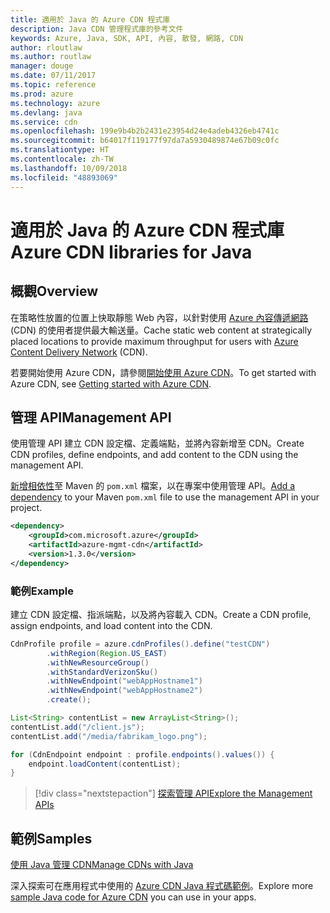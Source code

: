 ```yaml
---
title: 適用於 Java 的 Azure CDN 程式庫
description: Java CDN 管理程式庫的參考文件
keywords: Azure, Java, SDK, API, 內容, 散發, 網路, CDN
author: rloutlaw
ms.author: routlaw
manager: douge
ms.date: 07/11/2017
ms.topic: reference
ms.prod: azure
ms.technology: azure
ms.devlang: java
ms.service: cdn
ms.openlocfilehash: 199e9b4b2b2431e23954d24e4adeb4326eb4741c
ms.sourcegitcommit: b64017f119177f97da7a5930489874e67b09c0fc
ms.translationtype: HT
ms.contentlocale: zh-TW
ms.lasthandoff: 10/09/2018
ms.locfileid: "48893069"
---
```

# <a name="azure-cdn-libraries-for-java"></a><span data-ttu-id="d1697-104">適用於 Java 的 Azure CDN 程式庫</span><span class="sxs-lookup"><span data-stu-id="d1697-104">Azure CDN libraries for Java</span></span>

## <a name="overview"></a><span data-ttu-id="d1697-105">概觀</span><span class="sxs-lookup"><span data-stu-id="d1697-105">Overview</span></span>

<span data-ttu-id="d1697-106">在策略性放置的位置上快取靜態 Web 內容，以針對使用 [Azure 內容傳遞網路](/azure/cdn/cdn-overview) (CDN) 的使用者提供最大輸送量。</span><span class="sxs-lookup"><span data-stu-id="d1697-106">Cache static web content at strategically placed locations to provide maximum throughput for users with [Azure Content Delivery Network](/azure/cdn/cdn-overview) (CDN).</span></span>

<span data-ttu-id="d1697-107">若要開始使用 Azure CDN，請參閱[開始使用 Azure CDN](/azure/cdn/cdn-create-new-endpoint)。</span><span class="sxs-lookup"><span data-stu-id="d1697-107">To get started with Azure CDN, see [Getting started with Azure CDN](/azure/cdn/cdn-create-new-endpoint).</span></span>

## <a name="management-api"></a><span data-ttu-id="d1697-108">管理 API</span><span class="sxs-lookup"><span data-stu-id="d1697-108">Management API</span></span>

<span data-ttu-id="d1697-109">使用管理 API 建立 CDN 設定檔、定義端點，並將內容新增至 CDN。</span><span class="sxs-lookup"><span data-stu-id="d1697-109">Create CDN profiles, define endpoints, and add content to the CDN using the management API.</span></span>

<span data-ttu-id="d1697-110">[新增相依性](https://maven.apache.org/guides/getting-started/index.html#How_do_I_use_external_dependencies)至 Maven 的 `pom.xml` 檔案，以在專案中使用管理 API。</span><span class="sxs-lookup"><span data-stu-id="d1697-110">[Add a dependency](https://maven.apache.org/guides/getting-started/index.html#How_do_I_use_external_dependencies) to your Maven `pom.xml` file to use the management API in your project.</span></span>

```XML
<dependency>
    <groupId>com.microsoft.azure</groupId>
    <artifactId>azure-mgmt-cdn</artifactId>
    <version>1.3.0</version>
</dependency>
```   

### <a name="example"></a><span data-ttu-id="d1697-111">範例</span><span class="sxs-lookup"><span data-stu-id="d1697-111">Example</span></span>

<span data-ttu-id="d1697-112">建立 CDN 設定檔、指派端點，以及將內容載入 CDN。</span><span class="sxs-lookup"><span data-stu-id="d1697-112">Create a CDN profile, assign endpoints, and load content into the CDN.</span></span>

```java
CdnProfile profile = azure.cdnProfiles().define("testCDN")
        .withRegion(Region.US_EAST)
        .withNewResourceGroup()
        .withStandardVerizonSku()
        .withNewEndpoint("webAppHostname1")
        .withNewEndpoint("webAppHostname2")
        .create();

List<String> contentList = new ArrayList<String>();
contentList.add("/client.js");
contentList.add("/media/fabrikam_logo.png");

for (CdnEndpoint endpoint : profile.endpoints().values()) {
    endpoint.loadContent(contentList);
}
```

> [!div class="nextstepaction"]
> [<span data-ttu-id="d1697-113">探索管理 API</span><span class="sxs-lookup"><span data-stu-id="d1697-113">Explore the Management APIs</span></span>](/java/api/overview/azure/cdn/management)

## <a name="samples"></a><span data-ttu-id="d1697-114">範例</span><span class="sxs-lookup"><span data-stu-id="d1697-114">Samples</span></span>

[<span data-ttu-id="d1697-115">使用 Java 管理 CDN</span><span class="sxs-lookup"><span data-stu-id="d1697-115">Manage CDNs with Java</span></span>](https://github.com/Azure-Samples/cdn-java-manage-cdn)

<span data-ttu-id="d1697-116">深入探索可在應用程式中使用的 [Azure CDN Java 程式碼範例](https://azure.microsoft.com/resources/samples/?platform=java&term=cdn)。</span><span class="sxs-lookup"><span data-stu-id="d1697-116">Explore more [sample Java code for Azure CDN](https://azure.microsoft.com/resources/samples/?platform=java&term=cdn) you can use in your apps.</span></span>